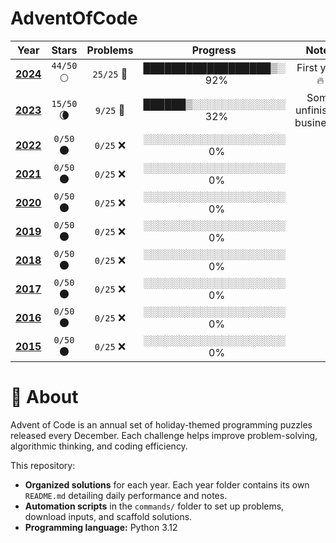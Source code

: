 
# AdventOfCode

| **Year** | **Stars** | **Problems** | **Progress** | **Notes** |
|:--------:|:---------:|:------------:|:-------------:|:---------:|
| [**2024**](https://github.com/lambertinialessandro/adventofcode/tree/main/2024) | `44/50` 🌕 | `25/25` 🎯 | ██████████████████▒░ &nbsp; 92% | First year! 🔥 |
| [**2023**](https://github.com/lambertinialessandro/adventofcode/tree/main/2023) | `15/50` 🌘 | `9/25` 🧠 | ██████▒░░░░░░░░░░░░░ &nbsp; 32% | Some unfinished business… |
| [**2022**](https://github.com/lambertinialessandro/adventofcode/tree/main/2022) | `0/50` 🌑 | `0/25` ❌ | ░░░░░░░░░░░░░░░░░░░░ &nbsp; 0% | |
| [**2021**](https://github.com/lambertinialessandro/adventofcode/tree/main/2021) | `0/50` 🌑 | `0/25` ❌ | ░░░░░░░░░░░░░░░░░░░░ &nbsp; 0% | |
| [**2020**](https://github.com/lambertinialessandro/adventofcode/tree/main/2020) | `0/50` 🌑 | `0/25` ❌ | ░░░░░░░░░░░░░░░░░░░░ &nbsp; 0% | |
| [**2019**](https://github.com/lambertinialessandro/adventofcode/tree/main/2019) | `0/50` 🌑 | `0/25` ❌ | ░░░░░░░░░░░░░░░░░░░░ &nbsp; 0% | |
| [**2018**](https://github.com/lambertinialessandro/adventofcode/tree/main/2018) | `0/50` 🌑 | `0/25` ❌ | ░░░░░░░░░░░░░░░░░░░░ &nbsp; 0% | |
| [**2017**](https://github.com/lambertinialessandro/adventofcode/tree/main/2017) | `0/50` 🌑 | `0/25` ❌ | ░░░░░░░░░░░░░░░░░░░░ &nbsp; 0% | |
| [**2016**](https://github.com/lambertinialessandro/adventofcode/tree/main/2016) | `0/50` 🌑 | `0/25` ❌ | ░░░░░░░░░░░░░░░░░░░░ &nbsp; 0% | |
| [**2015**](https://github.com/lambertinialessandro/adventofcode/tree/main/2015) | `0/50` 🌑 | `0/25` ❌ | ░░░░░░░░░░░░░░░░░░░░ &nbsp; 0% | |

# 🧭 About

Advent of Code is an annual set of holiday-themed programming puzzles released every December.
Each challenge helps improve problem-solving, algorithmic thinking, and coding efficiency.

This repository:
- **Organized solutions** for each year. Each year folder contains its own `README.md` detailing daily performance and notes.
- **Automation scripts** in the `commands/` folder to set up problems, download inputs, and scaffold solutions.
- **Programming language:** Python 3.12

